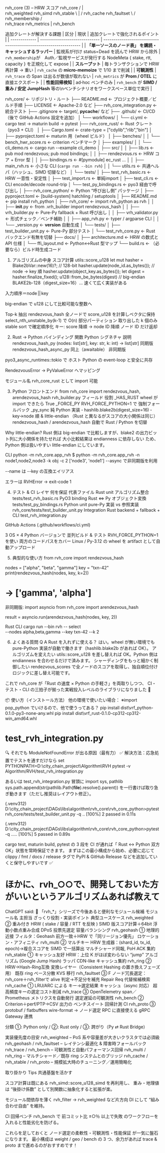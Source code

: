 rvh_core (3) – HRW スコア
          rvh_core
          /  |  \
   rvh_weighted rvh_simd rvh_stable
          \   |   /
          rvh_cache           rvh_faultset
                \             /
                  rvh_membership
                       /      \
                rvh_trace   rvh_metrics
                              |
                          rvh_bench

追加クレートが解決する課題
| 区分                | 現状                             | 追加クレートで強化されるポイント                                                   |
| ------------- | ------------------------------ | ------------------------------------------------------------------ |
| **「単一ソースのノード表」 を購読・キャッシュするラッパー** | 監視系が付け status=Dead を読んで HRW から除外      | `rvh_membership`が　Auth／監視サービスが発行する NodeMeta { stake, rtt, capacity } を正規化して expose                      |
| **スループット**    | 毎トランザクションで HRW 再計算 → 重い        | `rvh_cache` の **micro‑memoize** で 1/10 まで削減                        |
| **可観測性**        | `rvh_trace` の Span は出るが数値が取れない | `rvh_metrics` が **Prom / OTEL** に直接エクスポート                          |
| **性能回帰検知**    | ad‑hoc ベンチのみ                   | `rvh_bench` が **SIMD / 重み / 安定 JumpHash** 等の\nベンチシナリオをワークスペース単位で実行 |


rvh_core/                               ← リポジトリ・ルート
├── README.md                      ← プロジェクト概要／ビルド手順
├── LICENSE                        ← Apache-2.0 など
├── rvh_core_integration.py        ← 統合テスト
├── .gitignore                     ← target/, __pycache__/ など
├── .github/                       ← CI/CD（後で GitHub Actions 設定を追加）
│   └── workflows/
│       └── ci.yml                 ← cargo test → maturin build → pytest
├── rvh_core_rust/                  ← Rust クレート（pyo3 + CLI）
│   ├── Cargo.toml                 ← crate-type = ["cdylib","rlib","bin"]
│   ├── pyproject.toml             ← maturin 用（wheel ビルド）
│   ├── benches/
│   │   └── bench_hwr_score.rs     ← criterion ベンチマーク
│   ├── examples/
│   │   └── cli_demo.rs            ← cargo run --example cli_demo
│   ├── src/
│   │   ├── lib.rs                 ← pub mod rendezvous; pub mod bindings;
│   │   ├── rendezvous.rs          ← HRW コア + Error 型
│   │   ├── bindings.rs            ← #[pymodule] ec_rust …
│   │   ├── main_rvh.rs            ← 小さな CLI (`cargo run --bin rvh`)
│   │   └── utils.rs               ← 共通ヘルパ（ハッシュ、SIMD 切替など）
│   └── tests/
│       ├── test_rvh_basic.rs      ← HRW 一意性・安定性
│       ├── test_import.rs         ← 単純import
│       ├── test_cli.rs            ← CLI encode/decode round-trip
│       └── test_py_bindings.rs    ← pyo3 経由で呼び出し
│
├── rvh_core_python/               ← Python “呼び出し側” パッケージ
│   ├── pyproject.toml             ← [build-system] hatchling / setuptools
│   ├── README.md                  ← pip install rvh_python
│   ├── rvh_core/                  ← import rvh_python as rvh
│   │   ├── __init__.py            ← from .vrh_builder import rendezvous_hash
│   │   ├── vrh_builder.py         ← Pure-Py fallback + Rust 呼び出し
│   │   ├── vrh_validator.py       ← 形式チェック／ベンチ補助
│   │   ├── app_rvh.py             ← typer / argparse CLI
│   │   └── _version.py            ← __version__ 自動生成
│   └── tests/
│       ├── test_builder_unit.py   ← Pure-Py 部分テスト
│       └── test_rvh_core.py       ← Rust バックエンド有無を切替
├── docs/
│   ├── architecture.md            ← HRW の数式と API 仕様
│   └── ffi_layout.md              ← Python↔Rust 型マップ
└── build.rs                       ← （必要なら）ビルド時生成コード


1. アルゴリズムの中身
スコア計算 utils::score_u128
let mut hasher = Blake2bVar::new(16)?; // 128-bit
hasher.update(node_id.as_bytes());     // node → key 順
hasher.update(object_key.as_bytes());
let digest = hasher.finalize_fixed();
u128::from_be_bytes(digest)           // big-endian
BLAKE2b-128（digest_size=16）… 速くて広く実装がある

入力順序＝node || key

big-endian で u128 にして比較可能な整数へ

Top-k 抽出 rendezvous_hash
全ノードで score_u128 を計算しベクタに保持
select_nth_unstable_by(k-1) で O(n) 部分パーティション
取り出した k 個のみ stable sort で確定順序化
キー: score 降順 → node ID 降順
ノード ID だけ返却

2. Rust → Python バインディング
関数	Python シグネチャ	説明
rendezvous_hash_py	(nodes: list[str], key: str, k: int) → list[str]	同期版
rendezvous_hash_async_py	同上（awaitable）	非同期版

pyo3_async_runtimes::tokio で ホスト Python の event-loop と安全に共存

RendezvousError → PyValueError へマッピング

モジュール名 rvh_core_rust として import 可能

3. Python フロントエンド
from rvh_core import rendezvous_hash, arendezvous_hash
rvh_builder.py
フィールド	役割
_HAS_RUST	wheel が import できたら True
_FORCE_PY	RVH_FORCE_PYTHON=1 で 強制フォールバック
_py_sync	純 Python 実装
‐ hashlib.blake2b(digest_size=16)
‐ key→node 順 & little-endian
（Rust と異なるがスコアの大小関係は同じ）
rendezvous_hash / arendezvous_hash	自動で Rust / Python を切替

Why little-endian?
Rust 側は big-endian で比較しますが、blake2 の出力ビット列に大小関係を持たせれば 大小比較結果は endianness に依存しない ため、Python 側は扱いやすい little-endian にしています。

CLI python -m rvh_core.app_rvh
$ python -m rvh_core.app_rvh -n node1,node2,node3 -k obj -c 2
['node3', 'node1']
--async で非同期版を利用

--name は --key の互換エイリアス

エラーは RVHError → exit-code 1

4. テスト & CI
レイヤ	何を保証	代表ファイル
Rust unit	アルゴリズム整合	tests/test_rvh_basic.rs
PyO3 binding	Rust ⇔ Py オブジェクト変換	tests/test_py_bindings.rs
Python unit	pure-Py 実装 vs 参照実装	rvh_core/tests/test_builder_unit.py
Integration	Rust backend + fallback + CLI	test_rvh_integration.py

GitHub Actions (.github/workflows/ci.yml)

3 OS × 4 Python バージョンで 並列ビルド & テスト
RVH_FORCE_PYTHON=1 を使い 両方のコードパスをカバー
Linux / Py-3.12 の wheel を artifact として自動アップロード

5. 典型的な使い方
from rvh_core import rendezvous_hash

nodes = ["alpha", "beta", "gamma"]
key   = "txn-42"
print(rendezvous_hash(nodes, key, k=2))
# → ['gamma', 'alpha']

非同期版:
import asyncio
from rvh_core import arendezvous_hash

result = asyncio.run(arendezvous_hash(nodes, key, 2))

Rust CLI
cargo run --bin rvh -- select \
  --nodes alpha,beta,gamma --key txn-42 --k 2

6. よくある質問
Q	A
Rust を入れずに使える？	はい。wheel が無い環境でも pure-Python 実装が自動で働きます（hashlib.blake2b があれば OK）。
アルゴリズムを変えたい	utils::score_u128 を差し替えれば OK。Python 側は endianness を合わせるだけで済みます。
シャーディングをもっと細かく制御したい	rendezvous_scores で全ノードのスコアを取得し、独自順位付けロジックに差し替え可能です。

これで rvh_core が「Rust の速度 × Python の手軽さ」を両取りしつつ、
CI・テスト・CLI の三拍子が揃った実戦投入レベルのライブラリになりました 🚀


📦 使い方（インストール方法）
他の環境で使いたい場合： ※import pop_python でいけるので、他で使うってある？
pip install dist\vrf_python-0.1.0-py3-none-any.whl
pip install dist\vrf_rust-0.1.0-cp312-cp312-win_amd64.whl

# test_rvh_integration.py
🔍 それでも ModuleNotFoundError が出る原因（最有力）
✅ 解決方法：応急処置でテストを通すだけなら
set PYTHONPATH=D:\city_chain_project\Algorithm\RVH
pytest -v Algorithm/RVH/test_rvh_integration.py

あるいは test_rvh_integration.py 冒頭に
import sys, pathlib
sys.path.append(str(pathlib.Path(__file__).resolve().parent))
を一行書けば取り急ぎ動きます（ただし推奨はレイアウト修正）。

(.venv312) D:\city_chain_project\DAGs\libs\algorithm\rvh_core\rvh_core_python>pytest rvh_core/tests/test_builder_unit.py -q
..                                                                                                               [100%]
2 passed in 0.11s

(.venv312) D:\city_chain_project\DAGs\libs\algorithm\rvh_core\rvh_core_python>pytest -q
.....                                                                                                            [100%]
5 passed in 0.89s


cargo test, maturin build, pytest の 3 段を CI が通れば「 Rust ↔ Python 双方 OK」状態を常時保証できます。
まずはこの最小構成から始め、必要に応じて clippy / fmt / docs / release タグで PyPI & GitHub Release などを追加していくと保守しやすいです ✅


# ほかに、rvh_○○で、開発しておいた方がいいというアルゴリズムあれば教えて
ChatGPT said:
🚀 「rvh_*」シリーズで今後あると便利なモジュール候補
モジュール名	主担当	ざっくり役割・実装ポイント	典型ユースケース
rvh_weighted	②	重み付き HRW ( stake / 容量 / RTT を反映 )
SIMD 版スコア計算＋64bit 浮動小数点重み合成	DPoS 投票先選定
容量バランシング
rvh_geohash	①	地理的近接 フィルタ：Geohash 前方一致＋HRW で「同リージョン優先」	ロケーション・アフィニティ
rvh_multi	②	マルチキー HRW 生成器：(shard_id, tx_id, epoch)→複合スコアを SIMD で一括算出	マルチシャード同報, PoH ACK 集約
rvh_stable	①	キャッシュ友好 HRW：上位 K がほぼ変わらない “jump” アルゴリズム (Google Jump Hash) ラッパ	CDN-like キャッシュ集約
rvh_ring	②	HRW→Hash-Ring互換 変換レイヤー（Consistent Hashing の置き換えフェーズ用）	既存 ring ベース分散 KVS 移行
rvh_faultset	③	F ノード冗長選定：rvh_core＋rvh_filterで alive 判定→不足分を補充	Repair Req 代替候補検索
rvh_cache	①	LRU/ARC による キー→選定結果 キャッシュ（async 対応）	超高頻度キーの選定コスト削減
rvh_trace	③	OpenTelemetry span／Prometheus メトリクスを自動発行	選定遅延の可観測性
rvh_bench	②	Criterion＋perf/PTP→CSV 出力の ベンチスイート	回帰計測 CI
rvh_proto	③	protobuf / flatbuffers wire-format → ノード選定 RPC に直接使える	gRPC Gateway 連携

分類
①: Python only / ②: Rust only / ③: 跨がり（Py ⇄ Rust Bridge）

実装優先度の目安
rvh_weighted – PoS 系や容量差が大きいクラスタでは必須級
rvh_geohash / rvh_faultset – レイテンシ最適化 & 障害時フォールバック
rvh_trace / rvh_bench – 可観測性と自動パフォーマンス回帰
rvh_multi / rvh_ring – マルチシャード／既存 ring システムとのブリッジ
rvh_cache / rvh_stable / rvh_proto – 規模拡大時のチューニング／運用簡略化

取り掛かり Tips
共通基盤を活かす

スコア計算は既にある rvh_simd::score_u128_simd を再利用し、
重み・地理値は “後掛け係数” として別関数に抽象化すると拡張が楽。

モジュール間依存を薄く
rvh_filter → rvh_weighted など片方向 DI にして “組み合わせ自由” を維持。

CI 回帰ベンチ
rvh_bench で 前コミット比 ±○％ 以上で失敗 のワークフローを入れると性能劣化を防げる。

これらを足しておくと ノード選定の柔軟性・可観測性・性能保証 が一気に盤石になります。
最小構成は weight / geo / bench の 3 つ、余力があれば trace & proto まで進めるのがおすすめです！
